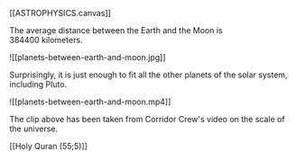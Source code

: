 [[ASTROPHYSICS.canvas]]

The average distance between the Earth and the Moon is 384400 kilometers.

![[planets-between-earth-and-moon.jpg]]

Surprisingly, it is just enough to fit all the other planets of the solar system, including Pluto.

![[planets-between-earth-and-moon.mp4]]

The clip above has been taken from Corridor Crew's video on the scale of the universe.

[[Holy Quran (55;5)]]